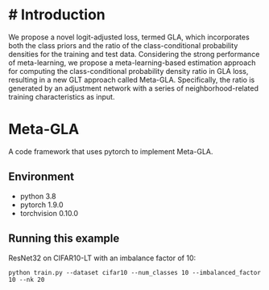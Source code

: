 # # Introduction
We propose a novel logit-adjusted loss, termed GLA, which incorporates both the class priors and the ratio of the class-conditional probability densities for the training and test data. Considering the strong performance of meta-learning, we propose a meta-learning-based estimation approach for computing the class-conditional probability density ratio in GLA loss, resulting in a new GLT approach called Meta-GLA. Specifically, the ratio is generated by an adjustment network with a series of neighborhood-related training characteristics as input.

# Meta-GLA
A code framework that uses pytorch to implement Meta-GLA.

## Environment
- python 3.8
- pytorch 1.9.0
- torchvision 0.10.0

## Running this example
ResNet32 on CIFAR10-LT with an imbalance factor of 10:
```
python train.py --dataset cifar10 --num_classes 10 --imbalanced_factor 10 --nk 20
```